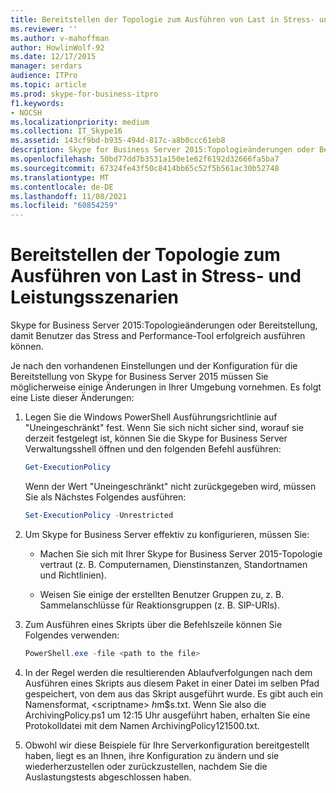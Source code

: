 ```yaml
---
title: Bereitstellen der Topologie zum Ausführen von Last in Stress- und Leistungsszenarien
ms.reviewer: ''
ms.author: v-mahoffman
author: HowlinWolf-92
ms.date: 12/17/2015
manager: serdars
audience: ITPro
ms.topic: article
ms.prod: skype-for-business-itpro
f1.keywords:
- NOCSH
ms.localizationpriority: medium
ms.collection: IT_Skype16
ms.assetid: 143cf9bd-b935-494d-817c-a8b0ccc61eb8
description: Skype for Business Server 2015:Topologieänderungen oder Bereitstellung, damit Benutzer das Stress and Performance-Tool erfolgreich ausführen können.
ms.openlocfilehash: 50bd77dd7b3531a150e1e62f6192d32666fa5ba7
ms.sourcegitcommit: 67324fe43f50c8414bb65c52f5b561ac30b52748
ms.translationtype: MT
ms.contentlocale: de-DE
ms.lasthandoff: 11/08/2021
ms.locfileid: "60854259"
---
```

# <a name="provisioning-the-topology-to-run-load-in-stress-and-performance-scenarios"></a>Bereitstellen der Topologie zum Ausführen von Last in Stress- und Leistungsszenarien
 
Skype for Business Server 2015:Topologieänderungen oder Bereitstellung, damit Benutzer das Stress and Performance-Tool erfolgreich ausführen können.
  
Je nach den vorhandenen Einstellungen und der Konfiguration für die Bereitstellung von Skype for Business Server 2015 müssen Sie möglicherweise einige Änderungen in Ihrer Umgebung vornehmen. Es folgt eine Liste dieser Änderungen:
  
1. Legen Sie die Windows PowerShell Ausführungsrichtlinie auf "Uneingeschränkt" fest. Wenn Sie sich nicht sicher sind, worauf sie derzeit festgelegt ist, können Sie die Skype for Business Server Verwaltungsshell öffnen und den folgenden Befehl ausführen:
    
   ```PowerShell
   Get-ExecutionPolicy
   ```

   Wenn der Wert "Uneingeschränkt" nicht zurückgegeben wird, müssen Sie als Nächstes Folgendes ausführen:
    
   ```PowerShell
   Set-ExecutionPolicy -Unrestricted
   ```

2. Um Skype for Business Server effektiv zu konfigurieren, müssen Sie:
    
    - Machen Sie sich mit Ihrer Skype for Business Server 2015-Topologie vertraut (z. B. Computernamen, Dienstinstanzen, Standortnamen und Richtlinien).
    
    - Weisen Sie einige der erstellten Benutzer Gruppen zu, z. B. Sammelanschlüsse für Reaktionsgruppen (z. B. SIP-URIs).
    
3. Zum Ausführen eines Skripts über die Befehlszeile können Sie Folgendes verwenden:
    
   ```PowerShell
   PowerShell.exe -file <path to the file>
   ```

4. In der Regel werden die resultierenden Ablaufverfolgungen nach dem Ausführen eines Skripts aus diesem Paket in einer Datei im selben Pfad gespeichert, von dem aus das Skript ausgeführt wurde. Es gibt auch ein Namensformat, \<scriptname\> $h$m$s.txt. Wenn Sie also die ArchivingPolicy.ps1 um 12:15 Uhr ausgeführt haben, erhalten Sie eine Protokolldatei mit dem Namen ArchivingPolicy121500.txt.
    
5. Obwohl wir diese Beispiele für Ihre Serverkonfiguration bereitgestellt haben, liegt es an Ihnen, ihre Konfiguration zu ändern und sie wiederherzustellen oder zurückzustellen, nachdem Sie die Auslastungstests abgeschlossen haben.
    

